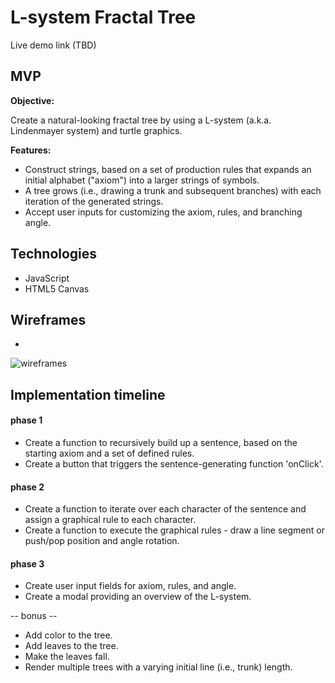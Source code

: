 # L-system Fractal Tree

Live demo link (TBD)

## MVP

**Objective:**

Create a natural-looking fractal tree by using a L-system (a.k.a. Lindenmayer system) and turtle graphics.

**Features:**

* Construct strings, based on a set of production rules that expands an initial alphabet ("axiom") into a larger strings of symbols.
* A tree grows (i.e., drawing a trunk and subsequent branches) with each iteration of the generated strings.
* Accept user inputs for customizing the axiom, rules, and branching angle.

## Technologies

* JavaScript
* HTML5 Canvas

## Wireframes

*
![wireframes](http://framebox.org/AgbcU)

## Implementation timeline

#### phase 1 ####
* Create a function to recursively build up a sentence, based on the starting axiom and a set of defined rules.
* Create a button that triggers the sentence-generating function 'onClick'.

#### phase 2 ####
* Create a function to iterate over each character of the sentence and assign a graphical rule to each character.
* Create a function to execute the graphical rules - draw a line segment or push/pop position and angle rotation.

#### phase 3 ####
* Create user input fields for axiom, rules, and angle.
* Create a modal providing an overview of the L-system.

-- bonus --
* Add color to the tree.
* Add leaves to the tree.
* Make the leaves fall.
* Render multiple trees with a varying initial line (i.e., trunk) length.
